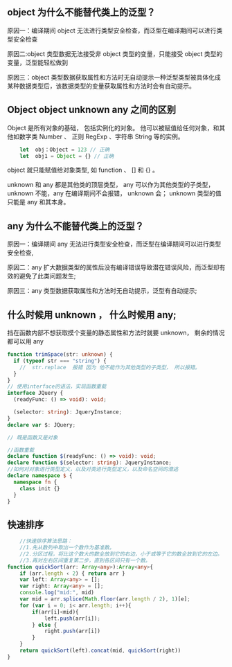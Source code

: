 ## object 为什么不能替代类上的泛型？

原因一：编译期间 object 无法进行类型安全检查，而泛型在编译期间可以进行类型安全检查

原因二:object 类型数据无法接受非 object 类型的变量，只能接受 object 类型的变量，泛型能轻松做到

原因三：object 类型数据获取属性和方法时无自动提示一种泛型类型被具体化成某种数据类型后，该数据类型的变量获取属性和方法时会有自动提示。

## Object object unknown any 之间的区别

Object 是所有对象的基础， 包括实例化的对象。 他可以被赋值给任何对象，和其他如数字类 Number 、 正则 RegExp 、字符串 String 等的实例。

```js
    let  obj：Object = 123 // 正确
    let  obj1 = Object = {} // 正确
```

object 就只能赋值给对象类型, 如 function 、 [] 和 {} 。

unknown 和 any 都是其他类的顶层类型， any 可以作为其他类型的子类型， unknown 不能，any 在编译期间不会报错， unknown 会； unknown 类型的值只能是 any 和其本身。

## any 为什么不能替代类上的泛型？

原因一：编译期间 any 无法进行类型安全检查，而泛型在编译期间可以进行类型安全检查,

原因二：any 扩大数据类型的属性后没有编译错误导致潜在错误风险，而泛型却有效的避免了此类问题发生;

原因三：any 类型数据获取属性和方法时无自动提示，泛型有自动提示;

## 什么时候用 unknown ， 什么时候用 any;

挡在函数内部不想获取摸个变量的静态属性和方法时就要 unknown， 剩余的情况都可以用 any

```ts
function trimSpace(str: unknown) {
  if (typeof str === "string") {
    //  str.replace  报错 因为 他不能作为其他类型的子类型， 所以报错。
  }
}
// 使用interface的语法，实现函数重载
interface JQuery {
  (readyFunc: () => void): void;

  (selector: string): JqueryInstance;
}
declare var $: JQuery;

// 既是函数又是对象

//函数重载
declare function $(readyFunc: () => void): void;
declare function $(selector: string): JqueryInstance;
//如何对对象进行类型定义，以及对类进行类型定义，以及命名空间的潜逃
declare namespace $ {
  namespace fn {
    class init {}
  }
}
```

## 快速排序

```ts
    //快速排序算法思路：
    //1.先从数列中取出一个数作为基准数。
    //2.分区过程，将比这个数大的数全放到它的右边，小于或等于它的数全放到它的左边。
    //3.再对左右区间重复第二步，直到各区间只有一个数。
function quickSort(arr: Array<any>):Array<any>{
    if (arr.length ‹ 2) { return arr }
    var left: Array<any> = [];
    var right: Array<any> = [];
    console.log("mid:", mid)
    var mid = arr.splice(Math.floor(arr.length / 2), 1)[e];
    for (var i = 0; i< arr.length; i++){
        if(arr[i]<mid){
            left.push(arr[i]);
        } else {
            right.push(arr[i])
        }
    }
    return quickSort(left).concat(mid, quickSort(right))
}
```
